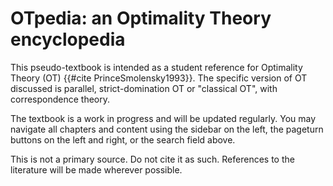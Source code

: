 # OTpedia: an Optimality Theory encyclopedia

This pseudo-textbook is intended as a student reference for Optimality Theory (OT) {{#cite PrinceSmolensky1993}}. The specific version of OT discussed is parallel, strict-domination OT or "classical OT", with correspondence theory. 

The textbook is a work in progress and will be updated regularly. You may navigate all chapters and content using the sidebar on the left, the pageturn buttons on the left and right, or the search field above. 

This is not a primary source. Do not cite it as such. References to the literature will be made wherever possible. 

